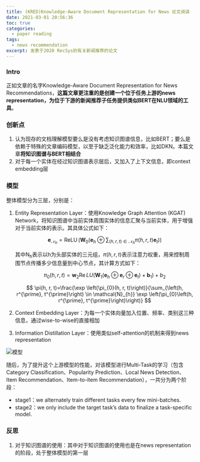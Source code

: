 ```yaml
---
title: (KRED)Knowledge-Aware Document Representation for News 论文阅读
date: 2021-03-01 20:56:36
toc: true
categories:
  - paper reading
tags:
  - news recommendation
excerpt: 发表于2020 RecSys的有关新闻推荐的论文
---
```


### Intro

正如文章的名字Knowledge-Aware Document Representation for News Recommendations，**这篇文章更注重的是创建一个位于任务上游的news representation，为位于下游的新闻推荐子任务提供类似BERT在NLU领域的工具**。



### 创新点

1.  认为现存的文档理解模型要么是没有考虑知识图谱信息，比如BERT；要么是依赖于特殊的文章编码模型，以至于缺乏泛化能力和效率，比如DKN。本篇文章**将知识图谱与BERT相结合**
2.  对于每一个实体在经过知识图谱表示层后，又加入了上下文信息，即context embedding层



### 模型

整体模型分为三层，分别是：

1.  Entity Representation Layer：使用Knowledge Graph Attention (KGAT) Network，将知识图谱中当前实体周围实体的信息汇聚与当前实体，用于增强对于当前实体的表示。其具体公式如下：

    $$
    \mathbf{e}_{\mathcal{N}_{h}}=\operatorname{ReLU}\left(\mathbf{W}_{0}\left(\mathbf{e}_{h} \oplus \sum_{(h, r, t) \in \mathcal{N}_{h}} \pi(h, r, t) \mathbf{e}_{t}\right)\right)
    $$

    其中N<sub>h</sub>表示以h为头部实体的三元组，$\pi(h, r, t)$表示注意力权重，用来控制周围节点传播多少信息量到中心节点，其计算方式如下：

    $$
    \pi_{0}(h, r, t)=\mathbf{w}_{2} \operatorname{Re} L U\left(\mathbf{W}_{1}\left(\mathbf{e}_{h} \oplus \mathbf{e}_{r} \oplus \mathbf{e}_{t}\right)+\mathbf{b}_{1}\right)+b_{2}
    $$

    $$
    \pi(h, r, t)=\frac{\exp \left(\pi_{0}(h, r, t)\right)}{\sum_{\left(h, r^{\prime}, t^{\prime}\right) \in \mathcal{N}_{h}} \exp \left(\pi_{0}\left(h, r^{\prime}, t^{\prime}\right)\right)}
    $$

2.  Context Embedding Layer：为每一个实体向量加入位置、频率、类别这三种信息，通过wise-to-wise的直接相加

3.  Information Distillation Layer：使用类似self-attention的机制来得到news representation

![模型](https://gitblog-1302688916.cos.ap-beijing.myqcloud.com/cs224n/202010/29/223438-489569.png)

随后，为了提升这个上游模型的性能，对该模型进行Multi-Task的学习（包含Category Classification、Popularity Prediction、Local News Detection、Item Recommendation、Item-to-item Recommendation），一共分为两个阶段：

-   stage1：we alternately train different tasks every few mini-batches. 
-   stage2：we only include the target task’s data to finalize a task-specific model. 



### 反思

1.  对于知识图谱的使用：其中对于知识图谱的使用也是在news representation的阶段，处于整体模型的第一层